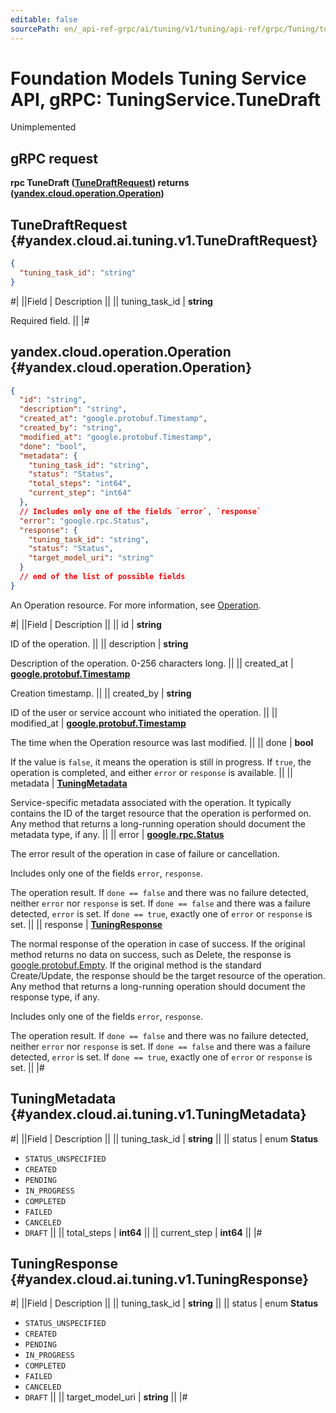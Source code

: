 ```yaml
---
editable: false
sourcePath: en/_api-ref-grpc/ai/tuning/v1/tuning/api-ref/grpc/Tuning/tuneDraft.md
---
```


# Foundation Models Tuning Service API, gRPC: TuningService.TuneDraft

Unimplemented

## gRPC request

**rpc TuneDraft ([TuneDraftRequest](#yandex.cloud.ai.tuning.v1.TuneDraftRequest)) returns ([yandex.cloud.operation.Operation](#yandex.cloud.operation.Operation))**

## TuneDraftRequest {#yandex.cloud.ai.tuning.v1.TuneDraftRequest}

```json
{
  "tuning_task_id": "string"
}
```

#|
||Field | Description ||
|| tuning_task_id | **string**

Required field.  ||
|#

## yandex.cloud.operation.Operation {#yandex.cloud.operation.Operation}

```json
{
  "id": "string",
  "description": "string",
  "created_at": "google.protobuf.Timestamp",
  "created_by": "string",
  "modified_at": "google.protobuf.Timestamp",
  "done": "bool",
  "metadata": {
    "tuning_task_id": "string",
    "status": "Status",
    "total_steps": "int64",
    "current_step": "int64"
  },
  // Includes only one of the fields `error`, `response`
  "error": "google.rpc.Status",
  "response": {
    "tuning_task_id": "string",
    "status": "Status",
    "target_model_uri": "string"
  }
  // end of the list of possible fields
}
```

An Operation resource. For more information, see [Operation](/docs/api-design-guide/concepts/operation).

#|
||Field | Description ||
|| id | **string**

ID of the operation. ||
|| description | **string**

Description of the operation. 0-256 characters long. ||
|| created_at | **[google.protobuf.Timestamp](https://developers.google.com/protocol-buffers/docs/reference/google.protobuf#timestamp)**

Creation timestamp. ||
|| created_by | **string**

ID of the user or service account who initiated the operation. ||
|| modified_at | **[google.protobuf.Timestamp](https://developers.google.com/protocol-buffers/docs/reference/google.protobuf#timestamp)**

The time when the Operation resource was last modified. ||
|| done | **bool**

If the value is `false`, it means the operation is still in progress.
If `true`, the operation is completed, and either `error` or `response` is available. ||
|| metadata | **[TuningMetadata](#yandex.cloud.ai.tuning.v1.TuningMetadata)**

Service-specific metadata associated with the operation.
It typically contains the ID of the target resource that the operation is performed on.
Any method that returns a long-running operation should document the metadata type, if any. ||
|| error | **[google.rpc.Status](https://cloud.google.com/tasks/docs/reference/rpc/google.rpc#status)**

The error result of the operation in case of failure or cancellation.

Includes only one of the fields `error`, `response`.

The operation result.
If `done == false` and there was no failure detected, neither `error` nor `response` is set.
If `done == false` and there was a failure detected, `error` is set.
If `done == true`, exactly one of `error` or `response` is set. ||
|| response | **[TuningResponse](#yandex.cloud.ai.tuning.v1.TuningResponse)**

The normal response of the operation in case of success.
If the original method returns no data on success, such as Delete,
the response is [google.protobuf.Empty](https://developers.google.com/protocol-buffers/docs/reference/google.protobuf#google.protobuf.Empty).
If the original method is the standard Create/Update,
the response should be the target resource of the operation.
Any method that returns a long-running operation should document the response type, if any.

Includes only one of the fields `error`, `response`.

The operation result.
If `done == false` and there was no failure detected, neither `error` nor `response` is set.
If `done == false` and there was a failure detected, `error` is set.
If `done == true`, exactly one of `error` or `response` is set. ||
|#

## TuningMetadata {#yandex.cloud.ai.tuning.v1.TuningMetadata}

#|
||Field | Description ||
|| tuning_task_id | **string** ||
|| status | enum **Status**

- `STATUS_UNSPECIFIED`
- `CREATED`
- `PENDING`
- `IN_PROGRESS`
- `COMPLETED`
- `FAILED`
- `CANCELED`
- `DRAFT` ||
|| total_steps | **int64** ||
|| current_step | **int64** ||
|#

## TuningResponse {#yandex.cloud.ai.tuning.v1.TuningResponse}

#|
||Field | Description ||
|| tuning_task_id | **string** ||
|| status | enum **Status**

- `STATUS_UNSPECIFIED`
- `CREATED`
- `PENDING`
- `IN_PROGRESS`
- `COMPLETED`
- `FAILED`
- `CANCELED`
- `DRAFT` ||
|| target_model_uri | **string** ||
|#